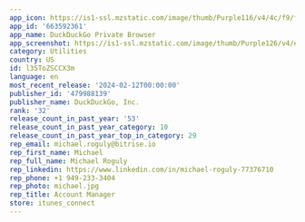 ```yaml
---
app_icon: https://is1-ssl.mzstatic.com/image/thumb/Purple116/v4/4c/f9/f5/4cf9f515-4e3b-434e-6489-7eb11b9d776d/AppIcon-0-0-1x_U007emarketing-0-0-0-7-0-0-0-85-220.png/1024x1024bb.png
app_id: '663592361'
app_name: DuckDuckGo Private Browser
app_screenshot: https://is1-ssl.mzstatic.com/image/thumb/Purple126/v4/eb/f2/fc/ebf2fcaa-de59-b5cf-d2de-e7ad38011af2/2271dad3-0b61-48c5-ba56-2a84292975a0_1-Main.jpg/1284x2778bb.png
category: Utilities
country: US
id: l35ToZSCCX3m
language: en
most_recent_release: '2024-02-12T00:00:00'
publisher_id: '479988139'
publisher_name: DuckDuckGo, Inc.
rank: '32'
release_count_in_past_year: '53'
release_count_in_past_year_category: 10
release_count_in_past_year_top_in_category: 29
rep_email: michael.roguly@bitrise.io
rep_first_name: Michael
rep_full_name: Michael Roguly
rep_linkedin: https://www.linkedin.com/in/michael-roguly-77376710
rep_phone: +1 949-233-3404
rep_photo: michael.jpg
rep_title: Account Manager
store: itunes_connect
---
```

